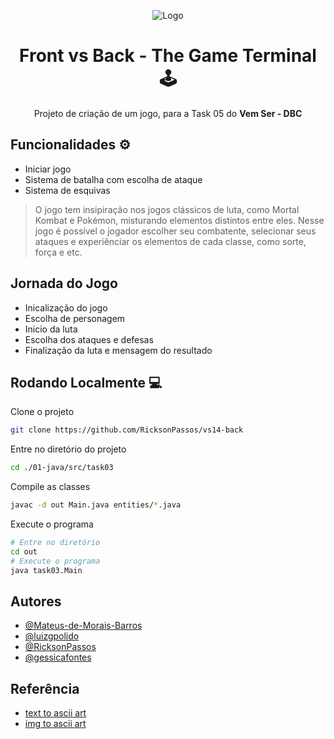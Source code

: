 <div align="center">

![Logo](https://vemser.dbccompany.com.br/vemser/captacao-front/static/media/logo-blue.dfa099c315b365b5480c.webp)


# Front vs Back - The Game Terminal 🕹️


Projeto de criação de um jogo, para a Task 05 do **Vem Ser - DBC**
</div>

## Funcionalidades ⚙️

- Iniciar jogo
- Sistema de batalha com escolha de ataque
- Sistema de esquivas

>O jogo tem insipiração nos jogos clássicos de luta, como Mortal Kombat e Pokémon, misturando elementos distintos entre eles.
> Nesse jogo é possível o jogador escolher seu combatente, selecionar seus ataques e experiênciar os elementos de cada classe, como sorte, força e etc. 


## Jornada do Jogo

- Inicalização do jogo
- Escolha de personagem
- Inicio da luta
- Escolha dos ataques e defesas
- Finalização da luta e mensagem do resultado

## Rodando Localmente 💻

Clone o projeto

```bash
git clone https://github.com/RicksonPassos/vs14-back
```

Entre no diretório do projeto

```bash
cd ./01-java/src/task03
```

Compile as classes 


```bash
javac -d out Main.java entities/*.java
```

Execute o programa 
```bash
# Entre no diretório
cd out 
# Execute o programa
java task03.Main 
```

## Autores

- [@Mateus-de-Morais-Barros](https://github.com/Mateus-de-Morais-Barros)
- [@luizgpolido](https://www.github.com/luizgpolido)
- [@RicksonPassos](https://github.com/RicksonPassos)
- [@gessicafontes](https://github.com/gessicafontes)

## Referência

- [text to ascii art](https://patorjk.com/software/taag/)
- [img to ascii art](https://manytools.org/hacker-tools/convert-images-to-ascii-art/go/)



















